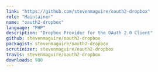```yaml
---
link: "https://github.com/stevenmaguire/oauth2-dropbox"
role: "Maintainer"
name: "oauth2-dropbox"
language: "PHP"
description: "Dropbox Provider for the OAuth 2.0 Client"
github: stevenmaguire/oauth2-dropbox
packagist: stevenmaguire/oauth2-dropbox
scrutinizer: stevenmaguire/oauth2-dropbox
travis: stevenmaguire/oauth2-dropbox
downloads: 900
---
```


